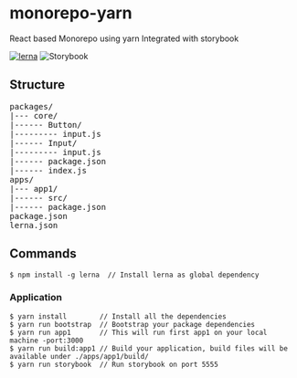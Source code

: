 # monorepo-yarn
React based Monorepo using yarn Integrated with storybook

[![lerna](https://img.shields.io/badge/maintained%20with-lerna-cc00ff.svg)](https://lerna.js.org/) ![Storybook](https://cdn.jsdelivr.net/gh/storybookjs/brand@master/badge/badge-storybook.svg)

## Structure
<pre>
packages/
|--- core/
|------ Button/
|--------- input.js
|------ Input/
|--------- input.js
|------ package.json
|------ index.js
apps/
|--- app1/
|------ src/
|------ package.json
package.json
lerna.json
</pre>

## Commands
```
$ npm install -g lerna  // Install lerna as global dependency
```
### Application
```
$ yarn install        // Install all the dependencies
$ yarn run bootstrap  // Bootstrap your package dependencies
$ yarn run app1       // This will run first app1 on your local machine -port:3000
$ yarn run build:app1 // Build your application, build files will be available under ./apps/app1/build/
$ yarn run storybook  // Run storybook on port 5555
```